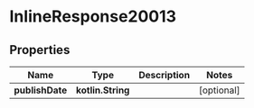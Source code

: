
# InlineResponse20013

## Properties
Name | Type | Description | Notes
------------ | ------------- | ------------- | -------------
**publishDate** | **kotlin.String** |  |  [optional]



